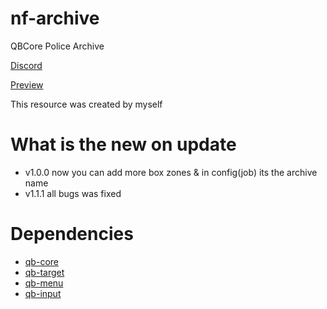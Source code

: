 # nf-archive
QBCore Police Archive

[Discord](https://discord.gg/AM1)

[Preview](https://streamable.com/0c6c26)

This resource was created by myself
# What is the new on update
- v1.0.0
now you can add more box zones & in config(job) its the archive name
- v1.1.1
all bugs was fixed
# Dependencies
- [qb-core](https://github.com/qbcore-framework/qb-core)
- [qb-target](https://github.com/qbcore-framework/qb-target)
- [qb-menu](https://github.com/qbcore-framework/qb-menu)
- [qb-input](https://github.com/qbcore-framework/qb-input)
